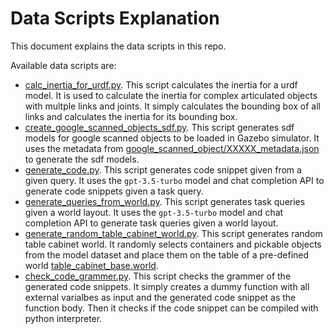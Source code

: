 # Data Scripts Explanation

This document explains the data scripts in this repo.

Available data scripts are:

- [calc_inertia_for_urdf.py](./calc_inertia_for_urdf.py). This script calculates the inertia for a urdf model. It is used to calculate the inertia for complex articulated objects with multple links and joints. It simply calculates the bounding box of all links and calculates the inertia for its bounding box. 
- [create_google_scanned_objects_sdf.py](./create_google_scanned_objects_sdf.py). This script generates sdf models for google scanned objects to be loaded in Gazebo simulator. It uses the metadata from [google_scanned_object/XXXXX_metadata.json](../../data/google_scanned_object/container_metadata.json) to generate the sdf models.
- [generate_code.py](./generate_code.py). This script generates code snippet given from a given query. It uses the `gpt-3.5-turbo` model and chat completion API to generate code snippets given a task query.
- [generate_queries_from_world.py](./generate_queries_from_world.py). This script generates task queries given a world layout. It uses the `gpt-3.5-turbo` model and chat completion API to generate task queries given a world layout.
- [generate_random_table_cabinet_world.py](./generate_random_table_cabinet_world.py). This script generates random table cabinet world. It randomly selects containers and pickable objects from the model dataset and place them on the table of a pre-defined world [table_cabinet_base.world](../../worlds/table_cabinet_base.world).
- [check_code_grammer.py](./check_code_grammer.py). This script checks the grammer of the generated code snippets. It simply creates a dummy function with all external varialbes as input and the generated code snippet as the function body. Then it checks if the code snippet can be compiled with python interpreter.

